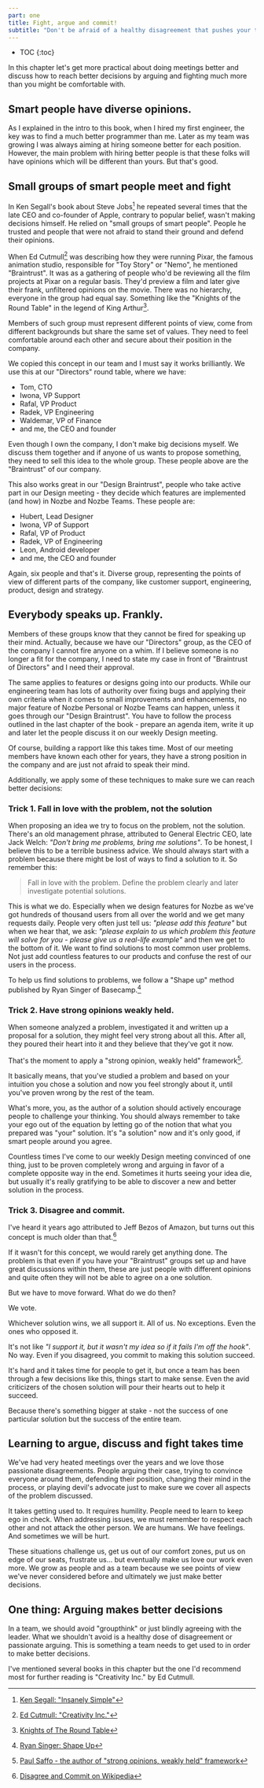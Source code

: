 ```yaml
---
part: one
title: Fight, argue and commit!
subtitle: "Don't be afraid of a healthy disagreement that pushes your team forward!"
---
```


* TOC
{:toc}

In this chapter let's get more practical about doing meetings better and discuss how to reach better decisions by arguing and fighting much more than you might be comfortable with.

## Smart people have diverse opinions.

As I explained in the intro to this book, when I hired my first engineer, the key was to find a much better programmer than me. Later as my team was growing I was always aiming at hiring someone better for each position. However, the main problem with hiring better people is that these folks will have opinions which will be different than yours. But that's good.

## Small groups of smart people meet and fight

In Ken Segall's book about Steve Jobs[^1] he repeated several times that the late CEO and co-founder of Apple, contrary to popular belief, wasn't making decisions himself. He relied on "small groups of smart people". People he trusted and people that were not afraid to stand their ground and defend their opinions.

When Ed Cutmull[^2] was describing how they were running Pixar, the famous animation studio, responsible for "Toy Story" or "Nemo", he mentioned "Braintrust". It was as a gathering of people who'd be reviewing all the film projects at Pixar on a regular basis. They'd preview a film and later give their frank, unfiltered opinions on the movie. There was no hierarchy, everyone in the group had equal say. Something like the "Knights of the Round Table" in the legend of King Arthur[^3].

Members of such group must represent different points of view, come from different backgrounds but share the same set of values. They need to feel comfortable around each other and secure about their position in the company.

We copied this concept in our team and I must say it works brilliantly. We use this at our "Directors" round table, where we have:

* Tom, CTO
* Iwona, VP Support
* Rafal, VP Product
* Radek, VP Engineering
* Waldemar, VP of Finance
* and me, the CEO and founder

Even though I own the company, I don't make big decisions myself. We discuss them together and if anyone of us wants to propose something, they need to sell this idea to the whole group. These people above are the "Braintrust" of our company.

This also works great in our "Design Braintrust", people who take active part in our Design meeting - they decide which features are implemented (and how) in Nozbe and Nozbe Teams. These people are:

* Hubert, Lead Designer
* Iwona, VP of Support
* Rafal, VP of Product
* Radek, VP of Engineering
* Leon, Android developer
* and me, the CEO and founder

Again, six people and that's it. Diverse group, representing the points of view of different parts of the company, like customer support, engineering, product, design and strategy.

## Everybody speaks up. Frankly.

Members of these groups know that they cannot be fired for speaking up their mind. Actually, because we have our "Directors" group, as the CEO of the company I cannot fire anyone on a whim. If I believe someone is no longer a fit for the company, I need to state my case in front of "Braintrust of Directors" and I need their approval.

The same applies to features or designs going into our products. While our engineering team has lots of authority over fixing bugs and applying their own criteria when it comes to small improvements and enhancements, no major feature of Nozbe Personal or Nozbe Teams can happen, unless it goes through our "Design Braintrust". You have to follow the process outlined in the last chapter of the book - prepare an agenda item, write it up and later let the people discuss it on our weekly Design meeting.

Of course, building a rapport like this takes time. Most of our meeting members have known each other for years, they have a strong position in the company and are just not afraid to speak their mind.

Additionally, we apply some of these techniques to make sure we can reach better decisions:

### Trick 1. Fall in love with the problem, not the solution

When proposing an idea we try to focus on the problem, not the solution. There's an old management phrase, attributed to General Electric CEO, late Jack Welch: *"Don't bring me problems, bring me solutions"*. To be honest, I believe this to be a terrible business advice. We should always start with a problem because there might be lost of ways to find a solution to it. So remember this:

> Fall in love with the problem. Define the problem clearly and later investigate potential solutions.

This is what we do. Especially when we design features for Nozbe as we've got hundreds of thousand users from all over the world and we get many requests daily. People very often just tell us: *"please add this feature"* but when we hear that, we ask: *"please explain to us which problem this feature will solve for you - please give us a real-life example"* and then we get to the bottom of it. We want to find solutions to most common user problems. Not just add countless features to our products and confuse the rest of our users in the process.

To help us find solutions to problems, we follow a "Shape up" method published by Ryan Singer of Basecamp.[^4]

### Trick 2. Have strong opinions weakly held.

When someone analyzed a problem, investigated it and written up a proposal for a solution, they might feel very strong about all this. After all, they poured their heart into it and they believe that they've got it now.

That's the moment to apply a "strong opinion, weakly held" framework[^5].

It basically means, that you've studied a problem and based on your intuition you chose a solution and now you feel strongly about it, until you've proven wrong by the rest of the team.

What's more, you, as the author of a solution should actively encourage people to challenge your thinking. You should always remember to take your ego out of the equation by letting go of the notion that what you prepared was "your" solution. It's "a solution" now and it's only good, if smart people around you agree.

Countless times I've come to our weekly Design meeting convinced of one thing, just to be proven completely wrong and arguing in favor of a complete opposite way in the end. Sometimes it hurts seeing your idea die, but usually it's really gratifying to be able to discover a new and better solution in the process.

### Trick 3. Disagree and commit.

I've heard it years ago attributed to Jeff Bezos of Amazon, but turns out this concept is much older than that.[^6]

If it wasn't for this concept, we would rarely get anything done. The problem is that even if you have your "Braintrust" groups set up and have great discussions within them, these are just people with different opinions and quite often they will not be able to agree on a one solution.

But we have to move forward. What do we do then?

We vote.

Whichever solution wins, we all support it. All of us. No exceptions. Even the ones who opposed it.

It's not like *"I support it, but it wasn't my idea so if it fails I'm off the hook"*. No way. Even if you disagreed, you commit to making this solution succeed.

It's hard and it takes time for people to get it, but once a team has been through a few decisions like this, things start to make sense. Even the avid criticizers of the chosen solution will pour their hearts out to help it succeed.

Because there's something bigger at stake - not the success of one particular solution but the success of the entire team.

## Learning to argue, discuss and fight takes time

We've had very heated meetings over the years and we love those passionate disagreements. People arguing their case, trying to convince everyone around them, defending their position, changing their mind in the process, or playing devil's advocate just to make sure we cover all aspects of the problem discussed.

It takes getting used to. It requires humility. People need to learn to keep ego in check. When addressing issues, we must remember to respect each other and not attack the other person. We are humans. We have feelings. And sometimes we will be hurt.

These situations challenge us, get us out of our comfort zones, put us on edge of our seats, frustrate us... but eventually make us love our work even more. We grow as people and as a team because we see points of view we've never considered before and ultimately we just make better decisions.

## One thing: Arguing makes better decisions

In a team, we should avoid "groupthink" or just blindly agreeing with the leader. What we shouldn't avoid is a healthy dose of disagreement or passionate arguing. This is something a team needs to get used to in order to make better decisions.

I've mentioned several books in this chapter but the one I'd recommend most for further reading is "Creativity Inc." by Ed Cutmull.

[^1]: [Ken Segall: "Insanely Simple"](https://kensegall.com/books/)
[^2]: [Ed Cutmull: "Creativity Inc."](https://www.creativityincbook.com)
[^3]: [Knights of The Round Table](https://en.wikipedia.org/wiki/Knights_of_the_Round_Table)
[^4]: [Ryan Singer: Shape Up](https://basecamp.com/shapeup)
[^5]: [Paul Saffo - the author of "strong opinions, weakly held" framework](http://www.saffo.com/about-paul-saffo/)
[^6]: [Disagree and Commit on Wikipedia](https://en.wikipedia.org/wiki/Disagree_and_commit)

